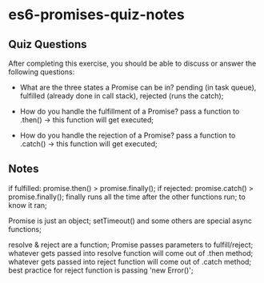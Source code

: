 # es6-promises-quiz-notes

## Quiz Questions

After completing this exercise, you should be able to discuss or answer the following questions:

- What are the three states a Promise can be in?
  pending (in task queue), fulfilled (already done in call stack), rejected (runs the catch);

- How do you handle the fulfillment of a Promise?
  pass a function to .then() -> this function will get executed;

- How do you handle the rejection of a Promise?
  pass a function to .catch() -> this function will get executed;

## Notes

if fulfilled: promise.then() > promise.finally();
if rejected: promise.catch() > promise.finally();
finally runs all the time after the other functions run; to know it ran;

Promise is just an object;
setTimeout() and some others are special async functions;

resolve & reject are a function; Promise passes parameters to fulfill/reject;
whatever gets passed into resolve function will come out of .then method;
whatever gets passed into reject function will come out of .catch method;
best practice for reject function is passing 'new Error()';
